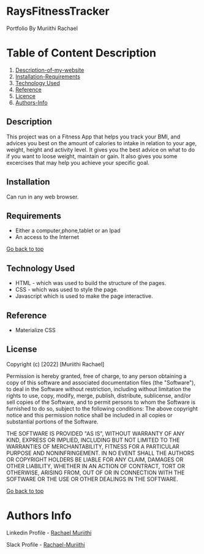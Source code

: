 # RaysFitnessTracker
Portfolio By Muriithi Rachael 
# Table of Content Description 

1. [Description-of-my-website](#More-details-about-the-project)
2. [Installation-Requirements]()
3. [Technology Used](#Explains-the-tools-used)
4. [Reference]()
5. [Licence]()
6. [Authors-Info]()

## Description
This project was on a Fitness App that helps you track your BMI, and advices you best on the amount of calories to intake in relation to your age, weight, height and activity level. It gives you the best advice on what to do if you want to loose weight, maintain or gain. It also gives you some excercises that may help you achieve your specific goal.
## Installation
Can run in any web browser.
## Requirements
* Either a computer,phone,tablet or an Ipad
* An access to the Internet

[Go back to top](go-back-to-top)

## Technology Used
* HTML - which was used to build the structure of the pages.
* CSS - which was used to style the page.
* Javascript which is used to make the page interactive.

## Reference
* Materialize CSS

## License
Copyright (c) [2022] [Muriithi Rachael]

Permission is hereby granted, free of charge, to any person obtaining a copy of this software and associated documentation files (the "Software"), to deal in the Software without restriction, including without limitation the rights to use, copy, modify, merge, publish, distribute, sublicense, and/or sell copies of the Software, and to permit persons to whom the Software is furnished to do so, subject to the following conditions:
The above copyright notice and this permission notice shall be included in all copies or substantial portions of the Software.

THE SOFTWARE IS PROVIDED "AS IS", WITHOUT WARRANTY OF ANY KIND, EXPRESS OR IMPLIED, INCLUDING BUT NOT LIMITED TO THE WARRANTIES OF MERCHANTABILITY, FITNESS FOR A PARTICULAR PURPOSE AND NONINFRINGEMENT. IN NO EVENT SHALL THE AUTHORS OR COPYRIGHT HOLDERS BE LIABLE FOR ANY CLAIM, DAMAGES OR OTHER LIABILITY, WHETHER IN AN ACTION OF CONTRACT, TORT OR OTHERWISE, ARISING FROM, OUT OF OR IN CONNECTION WITH THE SOFTWARE OR THE USE OR OTHER DEALINGS IN THE SOFTWARE.

[Go back to top](Go-Back-to-top)

# Authors Info
Linkedin Profile - [Rachael Muriithi]()

Slack Profile - [Rachael-Muriithi]()


 







